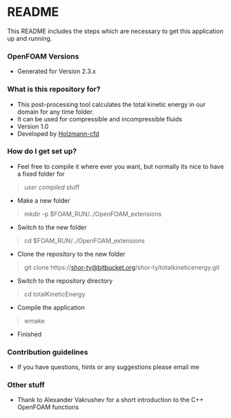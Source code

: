 # README #

This README  includes the steps which are necessary to get this application up and running.

### OpenFOAM Versions ###
* Generated for Version 2.3.x

### What is this repository for? ###
* This post-processing tool calculates the total kinetic energy in our domain for any time folder.
* It can be used for compressible and incompressible fluids
* Version 1.0
* Developed by [Holzmann-cfd](https://holzmann-cfd.de)

### How do I get set up? ###
* Feel free to compile it where ever you want, but normally its nice to have a fixed folder for 
> _user compiled_  stuff
* Make a new folder
> mkdir -p $FOAM_RUN/../OpenFOAM_extensions
* Switch to the new folder
> cd $FOAM_RUN/../OpenFOAM_extensions
* Clone the repository to the new folder
> git clone https://shor-ty@bitbucket.org/shor-ty/totalkineticenergy.git
* Switch to the repository directory
> cd totalKineticEnergy
* Compile the application
> wmake
* Finished


### Contribution guidelines ###
* If you have questions, hints or any suggestions please email me

### Other stuff ###
* Thank to Alexander Vakrushev for a short introduction to the C++ OpenFOAM functions